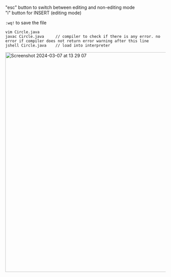 "esc" button to switch between editing and non-editing mode </br>
"i" button for INSERT (editing mode)

`:wq!` to save the file </br>


```shell
vim Circle.java
javac Circle.java     // compiler to check if there is any error. no error if compiler does not return error warning after this line
jshell Circle.java    // load into interpreter 
```

<img width="688" alt="Screenshot 2024-03-07 at 13 29 07" src="https://github.com/rxchell/CS2030S-23-24-Sem2/assets/133939424/5a94fde9-3c1c-4921-8ea9-c152e390c980">


